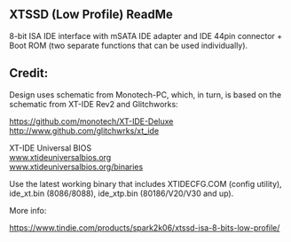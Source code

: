 XTSSD (Low Profile)  ReadMe
--------------------------

8-bit ISA IDE interface with mSATA IDE adapter and IDE 44pin connector + Boot ROM (two separate functions that can be used individually).


Credit:
-------

Design uses schematic from Monotech-PC, which, in turn, is based on the schematic from XT-IDE Rev2 and Glitchworks:

https://github.com/monotech/XT-IDE-Deluxe
http://www.github.com/glitchwrks/xt_ide

XT-IDE Universal BIOS\
www.xtideuniversalbios.org  
www.xtideuniversalbios.org/binaries  

Use the latest working binary that includes XTIDECFG.COM (config utility), ide_xt.bin (8086/8088), ide_xtp.bin (80186/V20/V30 and up).

More info:

https://www.tindie.com/products/spark2k06/xtssd-isa-8-bits-low-profile/

